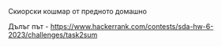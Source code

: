 Скиорски кошмар от предното домашно

Дълъг път - https://www.hackerrank.com/contests/sda-hw-6-2023/challenges/task2sum

